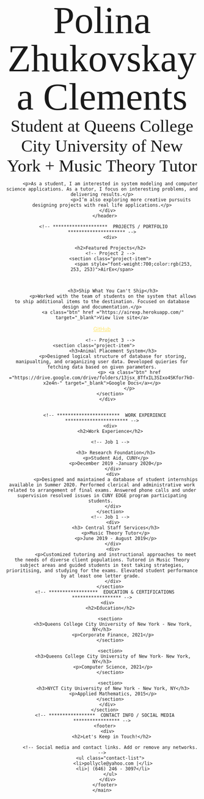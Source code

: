 
<html>
<style>
/*
COLOR PALETTE
https://coolors.co/f7fff7-343434-2f3061-ffe66d-a1c6d7
#F7FFF7 - almost white
#343434 - dark gray - almost black
#2F3061 - blue dark
#FFE66D - yellow
#A1C6D7 - blue light
*/


/* Global styles
------------------------------------*/
html {
  box-sizing: border-box;
}
*, *:before, *:after {
  box-sizing: inherit;
}

body {
  color: #343434;
  margin: 0;
  padding: 0;
  font-family: 'Montserrat', sans-serif;
  font-size: 15px;
  line-height: 1.5;
}
img {
  width: 300px;
}
a {
  color: #FFE66D;
}
a:hover {
  text-decoration: none;
}
h1, h2 {
  font-family: 'Caveat', cursive;
  font-weight: 400;
  margin: 0;
}
h1 {
  font-size: 100px;
  line-height: 1;
}
h2 {
  font-size: 45px;
}

.content-wrap {
  max-width: 800px;
  width: 85%;
  margin: 0 auto;
  padding: 60px 0;
}
.item-details h3 {
  margin-bottom: 0;
}
.item-details h3 + p {
  font-style: italic;
}
.item-details h3 ~ p {
  margin: 0;
}
.divider > section {
  overflow: hidden;
  border-bottom: 1px dashed #343434;
  padding: 25px 0;
}
.divider > section:last-of-type {
  border: none;
}


/* Profile
------------------------------------*/
header {
  background: #2F3061;
  color: #F7FFF7;
}


/* Projects
------------------------------------*/
.projects {
  background: #F7FFF7;
}
.projects a {
  color: #2F3061;
}
.projects .btn {
  background: #2F3061;
  color: #F7FFF7;
  text-decoration: none;
  padding: 8px;
  border-radius: 4px;
  display: inline-block;
}
.projects .btn:hover {
  background: rgba(47,48,97,80%);
}
.project-item h3 {
  margin-top: 0;
}



/* Work Experience
------------------------------------*/
.work-experience {
  background: #A1C6D7;
}



/* Education
------------------------------------*/
.education {
  background-image: url(../images/joanna-kosinska-unsplash.jpg);
  background-position: top right;
  background-size: cover;
  padding-bottom: 100px;
}
.education p {
  width: 60%;
}


/* Contact Info
------------------------------------*/
footer {
  background: #343434;
  color: #F7FFF7;
}
.contact-list {
  list-style-type: none;
  padding: 0;
}
.contact-list a {
  padding: 5px;
  display: inline-block;
}


/* Responsive
------------------------------------*/
@media screen and (min-width: 750px) {

  header, footer {
    text-align: center;
  }

  .project-item img {
    float: left;
    margin-right: 20px;
  }

  .job-item {
    display: grid;
    grid-template-columns: 1fr 2fr;
    column-gap: 20px;
  }

  .contact-list {
    display: flex;
    justify-content: center;
  }
  .contact-list a {
    padding: 15px;
  }
}

@media screen and (max-width: 749px) {
  h1 {
    font-size: 75px;
    line-height: 0.9;
    margin-bottom: 20px;
  }
  h2 {
    line-height: 1;
  }
}
</style>
<html lang="en">
  <head>
    <meta charset="UTF-8">
    <meta name="viewport" content="width=device-width, initial-scale=1.0">
    <title>Polina Zhukovskaya Clements, Student at Queens College + Music Theory Tutor</title>
     <link href="https://fonts.googleapis.com/css?family=Caveat|Montserrat:400,600&display=swap" rel="stylesheet">
    <link rel="stylesheet" href="css/styles.css">
  </head>
  <body>
    <main>
      <!-- ***********************  ABOUT / PROFILE  *********************** -->
      <header>
           <div>
          <h1>Polina Zhukovskaya Clements</h1>
          <h2>Student at Queens College City University of New York + Music Theory Tutor</h2>

          <p>As a student, I am interested in system modeling and computer science applications. As a tutor, I focus on interesting problems, and delivering results.</p>
						 <p>I’m also exploring more creative pursuits designing projects with real life applications.</p>
        </div>
      </header>

     <!-- ********************  PROJECTS / PORTFOLIO  ********************* -->
          <div>
           
          <h2>Featured Projects</h2>
          <!-- Project 2 -->
          <section class="project-item">
						   <span style="font-weight:700;color:rgb(253, 253, 253)">AirEx</span>
    
   

            <h3>Ship What You Can't Ship</h3>
            <p>Worked with the team of students on the system that allows to ship additional items to the destination. Focused on database design and documentation.</p>
            <a class="btn" href ="https://airexp.herokuapp.com/" target="_blank">View live site</a>
<a class="btn" href ="https://github.com/smilank3/airport_ship" target="_blank">GitHub</a>
          </section>

          <!-- Project 3 -->
          <section class="project-item">			
            <h3>Animal Placement System</h3>
            <p>Designed logical structure of database for storing, manipualting, and oraganizing user data. Developed quieries for fetching data based on given parameters.
						<p>	<a class="btn" href ="https://drive.google.com/drive/folders/13jsx_8TfxIL3SIxo4SKfor7kO-x2e4n-" target="_blank">Google Docs</a></p>
						</p>
          </section>
        </div>
  

      <!-- ***********************  WORK EXPERIENCE  *********************** -->
          <div>
          <h2>Work Experience</h2>

          <!-- Job 1 -->
    
              <h3> Research Foundation</h3>
              <p>Student Aid, CUNY</p>
              <p>December 2019 -January 2020</p>
            </div>
            <div>
              <p>Designed and maintained a database of student internships available in Summer 2020. Performed clerical and administrative work related to arrangement of final exams. Answered phone calls and under supervision resolved issues in CUNY EDGE program participating students. 
            </div>
          </section>
          <!-- Job 1 -->
            <div>
              <h3> Central Staff Services</h3>
              <p>Music Theory Tutor</p>
              <p>June 2019 - August 2019</p>
            </div>
            <div>
              <p>Customized tutoring and instructional approaches to meet the needs of diverse client populations. Tutored in Music Theory subject areas and guided students in test taking strategies, prioritising, and studying for the exams. Elevated student performance by at least one letter grade. 
            </div>
          </section>
      <!-- ******************  EDUCATION & CERTIFICATIONS ****************** -->
        <div>
          <h2>Education</h2>

          <section>
            <h3>Queens College City University of New York - New York, NY</h3>
            <p>Corporate Finance, 2021</p>
          </section>

          <section>
            <h3>Queens College City University of New York- New York, NY</h3>
            <p>Computer Science, 2021</p>
          </section>

          <section>
            <h3>NYCT City University of New York - New York, NY</h3>
            <p>Applied Mathematics, 2015</p>
          </section>
        </div>
      </section>
      <!-- *****************  CONTACT INFO / SOCIAL MEDIA  ***************** -->
      <footer>
        <div>
           <h2>Let's Keep in Touch!</h2>

          <!-- Social media and contact links. Add or remove any networks. -->
          <ul class="contact-list">
            <li>pollycle@yahoo.com |</li>
            <li>| (646) 246 - 3097</li>
          </ul>
        </div>
      </footer>
    </main>
  </body>
</html>

